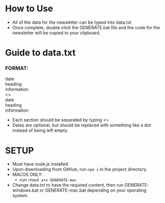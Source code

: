 # How to Use

- All of the data for the newsletter can be typed into data.txt
- Once complete, double click the GENERATE.bat file and the code for the newsletter will be copied to your clipboard.

# Guide to data.txt
### FORMAT:
date \
heading \
information \
<> \
date \
heading \
information

- Each section should be separated by typing <>
- Dates are optional, but should be replaced with something like a dot instead of being left empty.

# SETUP
- Must have node.js installed
- Upon downloading from GitHub, run `npm i` in the project directory.
- MACOS ONLY:
  - run `chmod a+x GENERATE-mac`
- Change data.txt to have the required content, then run GENERATE-windows.bat or GENERATE-mac.bat depending on your operating system.